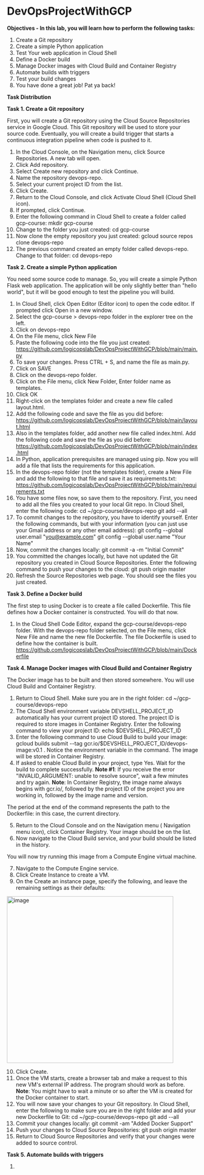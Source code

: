 # DevOpsProjectWithGCP

**Objectives - In this lab, you will learn how to perform the following tasks:**

1) Create a Git repository
2) Create a simple Python application
3) Test Your web application in Cloud Shell
4) Define a Docker build
5) Manage Docker images with Cloud Build and Container Registry
6) Automate builds with triggers
7) Test your build changes
8) You have done a great job! Pat ya back!

**Task Distribution**

**Task 1. Create a Git repository**

First, you will create a Git repository using the Cloud Source Repositories service in Google Cloud. This Git repository will be used to store your source code. Eventually, you will create a build trigger that starts a continuous integration pipeline when code is pushed to it.

1) In the Cloud Console, on the Navigation menu, click Source Repositories. A new tab will open.
2) Click Add repository.
3) Select Create new repository and click Continue.
4) Name the repository devops-repo.
5) Select your current project ID from the list.
6) Click Create.
7) Return to the Cloud Console, and click Activate Cloud Shell (Cloud Shell icon).
8) If prompted, click Continue.
9) Enter the following command in Cloud Shell to create a folder called gcp-course:
mkdir gcp-course
10) Change to the folder you just created:
cd gcp-course
11) Now clone the empty repository you just created:
gcloud source repos clone devops-repo
12) The previous command created an empty folder called devops-repo. Change to that folder:
cd devops-repo

**Task 2. Create a simple Python application**

You need some source code to manage. So, you will create a simple Python Flask web application. The application will be only slightly better than "hello world", but it will be good enough to test the pipeline you will build.

1) In Cloud Shell, click Open Editor (Editor icon) to open the code editor. If prompted click Open in a new window.
2) Select the gcp-course > devops-repo folder in the explorer tree on the left.
3) Click on devops-repo
4) On the File menu, click New File
5) Paste the following code into the file you just created:
https://github.com/logicopslab/DevOpsProjectWithGCP/blob/main/main.py
6) To save your changes. Press CTRL + S, and name the file as main.py.
7) Click on SAVE
8) Click on the devops-repo folder.
9) Click on the File menu, click New Folder, Enter folder name as templates.
10) Click OK
11) Right-click on the templates folder and create a new file called layout.html.
12) Add the following code and save the file as you did before:
https://github.com/logicopslab/DevOpsProjectWithGCP/blob/main/layout.html
13) Also in the templates folder, add another new file called index.html. Add the following code and save the file as you did before:
https://github.com/logicopslab/DevOpsProjectWithGCP/blob/main/index.html
14) In Python, application prerequisites are managed using pip. Now you will add a file that lists the requirements for this application.
15) In the devops-repo folder (not the templates folder), create a New File and add the following to that file and save it as requirements.txt:
https://github.com/logicopslab/DevOpsProjectWithGCP/blob/main/requirements.txt
16) You have some files now, so save them to the repository. First, you need to add all the files you created to your local Git repo. In Cloud Shell, enter the following code:
cd ~/gcp-course/devops-repo
git add --all
17) To commit changes to the repository, you have to identify yourself. Enter the following commands, but with your information (you can just use your Gmail address or any other email address):
git config --global user.email "you@example.com"
git config --global user.name "Your Name"
18) Now, commit the changes locally:
git commit -a -m "Initial Commit"
19) You committed the changes locally, but have not updated the Git repository you created in Cloud Source Repositories. Enter the following command to push your changes to the cloud:
git push origin master
20) Refresh the Source Repositories web page. You should see the files you just created.

**Task 3. Define a Docker build**

The first step to using Docker is to create a file called Dockerfile. This file defines how a Docker container is constructed. You will do that now.

1) In the Cloud Shell Code Editor, expand the gcp-course/devops-repo folder. With the devops-repo folder selected, on the File menu, click New File and name the new file Dockerfile.
The file Dockerfile is used to define how the container is built.
https://github.com/logicopslab/DevOpsProjectWithGCP/blob/main/Dockerfile

**Task 4. Manage Docker images with Cloud Build and Container Registry**

The Docker image has to be built and then stored somewhere. You will use Cloud Build and Container Registry.

1) Return to Cloud Shell. Make sure you are in the right folder:
cd ~/gcp-course/devops-repo
2) The Cloud Shell environment variable DEVSHELL_PROJECT_ID automatically has your current project ID stored. The project ID is required to store images in Container Registry. Enter the following command to view your project ID:
echo $DEVSHELL_PROJECT_ID
3) Enter the following command to use Cloud Build to build your image:
gcloud builds submit --tag gcr.io/$DEVSHELL_PROJECT_ID/devops-image:v0.1 .
Notice the environment variable in the command. The image will be stored in Container Registry.
4) If asked to enable Cloud Build in your project, type Yes. Wait for the build to complete successfully.
**Note #1**: If you receive the error "INVALID_ARGUMENT: unable to resolve source", wait a few minutes and try again.
**Note**: In Container Registry, the image name always begins with gcr.io/, followed by the project ID of the project you are working in, followed by the image name and version.

The period at the end of the command represents the path to the Dockerfile: in this case, the current directory.

5) Return to the Cloud Console and on the Navigation menu ( Navigation menu icon), click Container Registry. Your image should be on the list.
6) Now navigate to the Cloud Build service, and your build should be listed in the history.

You will now try running this image from a Compute Engine virtual machine.

7) Navigate to the Compute Engine service.
8) Click Create Instance to create a VM.
9) On the Create an instance page, specify the following, and leave the remaining settings as their defaults:
<img width="438" alt="image" src="https://github.com/logicopslab/DevOpsProjectWithGCP/assets/82759985/5cbedb42-bfdf-42fb-a7da-ca7298a69caf">

10) Click Create.
11) Once the VM starts, create a browser tab and make a request to this new VM's external IP address. The program should work as before.
**Note**: You might have to wait a minute or so after the VM is created for the Docker container to start.
12) You will now save your changes to your Git repository. In Cloud Shell, enter the following to make sure you are in the right folder and add your new Dockerfile to Git:
cd ~/gcp-course/devops-repo
git add --all
13) Commit your changes locally:
git commit -am "Added Docker Support"
14) Push your changes to Cloud Source Repositories:
git push origin master
15) Return to Cloud Source Repositories and verify that your changes were added to source control.

**Task 5. Automate builds with triggers**

1) 
